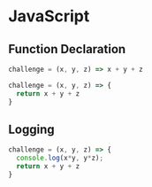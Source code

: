 # JavaScript

## Function Declaration
``` js
challenge = (x, y, z) => x + y + z

challenge = (x, y, z) => {
  return x + y + z
}
```

## Logging
``` js
challenge = (x, y, z) => {
  console.log(x*y, y*z);
  return x + y + z
}
```

